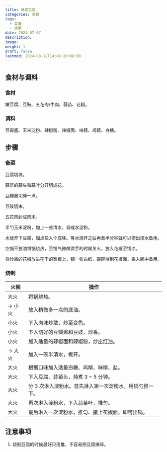```yaml
---
title: 麻婆豆腐
categories: 美食
tags:
  - 菜谱
  - 烧菜
date: 2024-07-07
description: 
image: 
weight: 1
draft: false
lastmod: 2024-08-12T14:46:20+08:00
---
```

## 食材与调料

### 食材

嫩豆腐、豆豉、五花肉/牛肉、蒜苗、花椒。

### 调料

豆瓣酱、玉米淀粉、辣椒粉、辣椒面、味精、鸡精、白糖。

## 步骤

### 备菜

豆腐切块。

蒜苗的蒜头和蒜叶分开切成花。

豆瓣酱切碎一点。

豆豉切末。

五花肉剁成肉末。

半勺玉米淀粉，加上一些清水，调成水淀粉。

水烧开下豆腐，加点盐入个底味。等水烧开之后再煮半分钟就可以捞出控水备用。

空锅不放油将锅烧热，至锅气微微烫手的时候关火，放入花椒至锅凉。

将炒熟的花椒放进在干的案板上，铺一张白纸，碾碎得到花椒面，乘入碗中备用。

### 烧制

| 火候    | 操作                            |
| ----- | ----------------------------- |
| 大火    | 将锅烧热。                         |
| -> 小火 | 放入稍微多一点的底油。                   |
| 小火    | 下入肉沫炒散，炒至变色。                  |
| 小火    | 下入切好的豆瓣酱和豆豉，炒香。               |
| 小火    | 加入适量的辣椒面和辣椒粉，炒出红油。            |
| -> 大火 | 加入一碗半清水，煮开。                   |
| 大火    | 根据口味加入适量白糖、鸡精、味精、盐。           |
| 大火    | 下入豆腐、蒜苗头，炖煮 3 ~ 5 分钟。         |
| 大火    | 分 3 次淋入淀粉水。首先淋入第一次淀粉水，用锅勺推一下。 |
| 大火    | 再次淋入淀粉水，下入蒜苗叶，推匀。             |
| 大火    | 最后淋入一次淀粉水，推匀、撒上花椒面，即可出锅。      |

## 注意事项

1. 烧制豆腐的时候最好只用推，不容易把豆腐搞碎。





